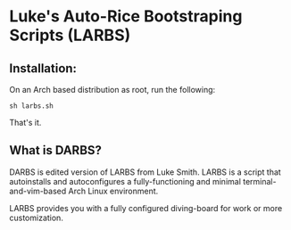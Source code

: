 # Luke's Auto-Rice Bootstraping Scripts (LARBS)


## Installation:

On an Arch based distribution as root, run the following:

```
sh larbs.sh
```

That's it.

## What is DARBS?

DARBS is edited version of LARBS from Luke Smith. LARBS is a script that autoinstalls and autoconfigures a fully-functioning
and minimal terminal-and-vim-based Arch Linux environment.

LARBS provides you with a fully configured diving-board for work or more
customization.
